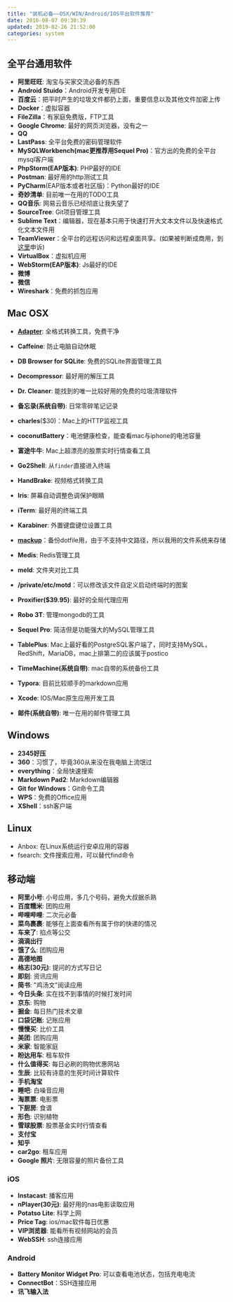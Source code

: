 ```yaml
---
title: "装机必备——OSX/WIN/Android/IOS平台软件推荐"
date: 2016-08-07 09:30:39
updated: 2019-02-26 21:52:00
categories: system
---
```

## 全平台通用软件
- **阿里旺旺**: 淘宝与买家交流必备的东西
- **Android Stuido**：Android开发专用IDE
- **百度云**：把平时产生的垃圾文件都扔上面，重要信息以及其他文件加密上传
- **Docker**：虚拟容器
- **FileZilla**：有家庭免费版，FTP工具
- **Google Chrome**: 最好的网页浏览器，没有之一
- **QQ**
- **LastPass**: 全平台免费的密码管理软件
- **MySQLWorkbench(mac更推荐用Sequel Pro)**：官方出的免费的全平台mysql客户端
- **PhpStorm(EAP版本)**: PHP最好的IDE
- **Postman**: 最好用的http测试工具
- **PyCharm**(EAP版本或者社区版)：Python最好的IDE
- **奇妙清单**: 目前唯一在用的TODO工具
- **QQ音乐**: 网易云音乐已经彻底让我失望了
- **SourceTree**: Git项目管理工具
- **Sublime Text**：编辑器，现在基本只用于快速打开大文本文件以及快速格式化文本文件用
- **TeamViewer**：全平台的远程访问和远程桌面共享。(如果被判断成商用，到[这里](<https://www.teamviewer.com/en/support/personal-use-verification/>)申诉)
- **VirtualBox**：虚拟机应用
- **WebStorm(EAP版本)**: Js最好的IDE
- **微博**
- **微信**
- **Wireshark**：免费的抓包应用

<!--more-->

## Mac OSX
- **[Adapter](https://macroplant.com/adapter)**: 全格式转换工具，免费干净
- **Caffeine**: 防止电脑自动休眠
- **DB Browser for SQLite**: 免费的SQLite界面管理工具
- **Decompressor**: 最好用的解压工具
- **Dr. Cleaner**: 能找到的唯一比较好用的免费的垃圾清理软件


- **备忘录(系统自带)**: 日常零碎笔记记录
- **charles**($30)：Mac上的HTTP监视工具
- **coconutBattery**：电池健康检查，能查看mac与iphone的电池容量
- **富途牛牛**: Mac上超漂亮的股票实时行情查看工具
- **Go2Shell**: 从`finder`直接进入终端


- **HandBrake**: 视频格式转换工具
- **Iris**: 屏幕自动调整色调保护眼睛
- **iTerm**: 最好用的终端工具
- **Karabiner**: 外置键盘键位设置工具
- **[mackup](https://github.com/lra/mackup)**：备份dotfile用，由于不支持中文路径，所以我用的文件系统来存储
- **Medis**: Redis管理工具
- **meld**: 文件夹对比工具
- **/private/etc/motd**：可以修改该文件自定义启动终端时的图案
- **Proxifier($39.95)**: 最好的全局代理应用
- **Robo 3T**: 管理mongodb的工具
- **Sequel Pro**: 简洁但是功能强大的MySQL管理工具
- **TablePlus**: Mac上最好看的PostgreSQL客户端了，同时支持MySQL，RedShift，MariaDB，mac上排第二的应该属于postico
- **TimeMachine(系统自带)**: mac自带的系统备份工具
- **Typora**: 目前比较顺手的markdown应用
- **Xcode**: IOS/Mac原生应用开发工具
- **邮件(系统自带)**: 唯一在用的邮件管理工具

## Windows

- **2345好压**
- **360**：习惯了，毕竟360从来没在我电脑上流氓过
- **everything**：全局快速搜索
- **Markdown Pad2**: Markdown编辑器
- **Git for Windows**：Git命令工具
- **WPS**：免费的Office应用
- **XShell**：ssh客户端

## Linux

- Anbox: 在Linux系统运行安卓应用的容器
- fsearch: 文件搜索应用，可以替代find命令

## 移动端

- **阿里小号**: 小号应用，多几个号码，避免大叔据杀熟
- **百度糯米**: 团购应用
- **哔哩哔哩**: 二次元必备
- **菜鸟裹裹**: 能够在上面查看所有属于你的快递的情况
- **车来了**: 掐点等公交
- **滴滴出行**
- **饿了么**: 团购应用
- **高德地图**
- **格志(30元)**: 提问的方式写日记
- **即刻**: 资讯应用
- **简书**: "鸡汤文"阅读应用
- **今日头条**: 实在找不到事情的时候打发时间
- **京东**: 购物
- **掘金**: 每日热门技术文章
- **口袋记账**: 记账应用
- **慢慢买**: 比价工具
- **美团**: 团购应用
- **米家**: 智能家庭
- **盼达用车**: 租车软件
- **什么值得买**: 每日必刷的购物优惠网站
- **生辰**: 比较有诗意的生死时间计算软件
- **手机淘宝**
- **睡吧**: 白噪音应用
- **淘票票**: 电影票
- **下厨房**: 食谱
- **形色**: 识别植物
- **雪球股票**: 股票基金实时行情查看
- **支付宝**
- **知乎**
- **car2go**: 租车应用
- **Google 照片**: 无限容量的照片备份工具

### iOS

- **Instacast**: 播客应用
- **nPlayer(30元)**: 最好用的nas电影读取应用
- **Potatso Lite**: 科学上网
- **Price Tag**: ios/mac软件每日优惠
- **VIP浏览器**: 能看所有视频网站的会员
- **WebSSH**: ssh连接应用

### Android

- **Battery Monitor Widget Pro**: 可以查看电池状态，包括充电电流
- **ConnectBot**：SSH连接应用
- **讯飞输入法**
